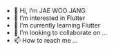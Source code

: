 - 👋 Hi, I’m JAE WOO JANG
- 👀 I’m interested in Flutter
- 🌱 I’m currently learning Flutter
- 💞️ I’m looking to collaborate on ...
- 📫 How to reach me ...

<!---
Catnap7/Catnap7 is a ✨ special ✨ repository because its `README.md` (this file) appears on your GitHub profile.
You can click the Preview link to take a look at your changes.
--->
